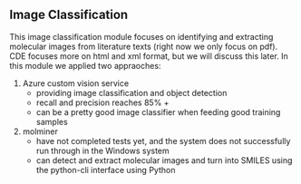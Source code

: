 ## Image Classification

This image classification module focuses on identifying and extracting molecular
images from literature texts (right now we only focus on pdf). CDE focuses more on
html and xml format, but we will discuss this later. In this module we applied two
appraoches:

1. Azure custom vision service
   - providing image classification and object detection
   - recall and precision reaches 85% +
   - can be a pretty good image classifier when feeding good training samples
2. molminer
   - have not completed tests yet, and the system does not successfully run through in the Windows system
   - can detect and extract molecular images and turn into SMILES using the python-cli
     interface using Python
